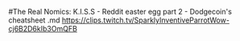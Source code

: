 #The Real Nomics: K.I.S.S - Reddit easter egg part 2 - Dodgecoin's cheatsheet.md
https://clips.twitch.tv/SparklyInventiveParrotWow-cj6B2D6kIb3OmQFB